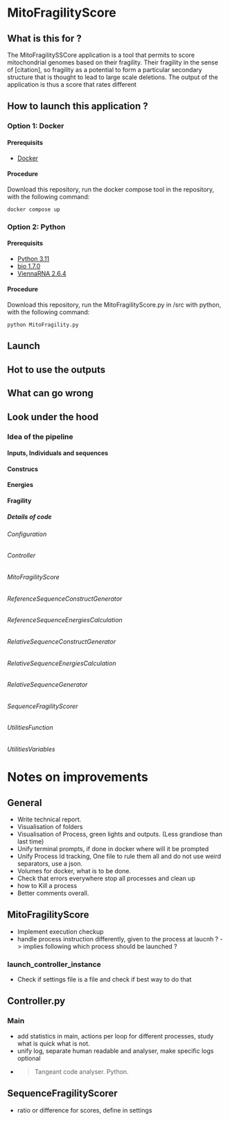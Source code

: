 # MitoFragilityScore

## What is this for ?
The MitoFragilitySSCore application is a tool that permits to score mitochondrial genomes based on their fragility. Their fragility in the sense of [citation], so fragility as a potential to form a particular secondary structure that is thought to lead to large scale deletions. The output of the application is thus a score that rates different 

## How to launch this application ?

### Option 1: Docker

#### Prerequisits

- [Docker](https://www.docker.com/get-started/)

#### Procedure

Download this repository, run the docker compose tool in the repository, with the following command:

    docker compose up


### Option 2:  Python

#### Prerequisits

- [Python 3.11](https://www.python.org/downloads/)
- [bio 1.7.0](https://pypi.org/project/bio/)
- [ViennaRNA 2.6.4](https://pypi.org/project/ViennaRNA/)

#### Procedure

Download this repository, run the MitoFragilityScore.py in /src with python, with the following command:

    python MitoFragility.py

## Launch 


## Hot to use the outputs



## What can go wrong



## Look under the hood 

### Idea of the pipeline

#### Inputs, Individuals and sequences


#### Construcs


#### Energies


#### Fragility



##### Details of code

###### Configuration
###### Controller
###### MitoFragilityScore
###### ReferenceSequenceConstructGenerator
###### ReferenceSequenceEnergiesCalculation
###### RelativeSequenceConstructGenerator
###### RelativeSequenceEnergiesCalculation
###### RelativeSequenceGenerator
###### SequenceFragilityScorer
###### UtilitiesFunction
###### UtilitiesVariables

# Notes on improvements

## General

- Write technical report.
- Visualisation of folders
- Visualisation of Process, green lights and outputs. (Less grandiose than last time)
- Unify terminal prompts, if done in docker where will it be prompted
- Unify Process Id tracking, One file to rule them all and do not use weird separators, use a json. 
- Volumes for docker, what is to be done.
- Check that errors everywhere stop all processes and clean up
- how to Kill a process
- Better comments overall.

## MitoFragilityScore

- Implement execution checkup
- handle process instruction differently, given to the process at laucnh ? -> implies following which process should be launched ?

### launch_controller_instance

- Check if settings file is a file and check if best way to do that

## Controller.py

### Main

- add statistics in main, actions per loop for different processes, study what is quick what is not.
- unify log, separate human readable and analyser, make specific logs optional
- > Tangeant code analyser. Python.


## SequenceFragilityScorer

 - ratio or difference for scores, define in settings
